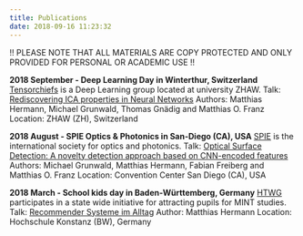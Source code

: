 ```yaml
---
title: Publications
date: 2018-09-16 11:23:32
---
```


!! PLEASE NOTE THAT ALL MATERIALS ARE COPY PROTECTED AND ONLY PROVIDED FOR PERSONAL OR ACADEMIC USE !!

**2018 September - Deep Learning Day in Winterthur, Switzerland**
[Tensorchiefs](https://tensorchiefs.github.io/dlday2018/) is a Deep Learning group located at university ZHAW.
Talk: [Rediscovering ICA properties in Neural Networks](/assets/docs/2018_Presentation_ICA.pdf)
Authors: Matthias Hermann, Michael Grunwald, Thomas Gnädig and Matthias O. Franz
Location: ZHAW (ZH), Switzerland

**2018 August - SPIE Optics & Photonics in San-Diego (CA), USA**
[SPIE](https://spie.org/?SSO=1) is the international society for optics and photonics.
Talk: [Optical Surface Detection: A novelty detection approach based on CNN-encoded features](/assets/docs/2018_SPIE_Grunwald_Hermann.pdf)
Authors: Michael Grunwald, Matthias Hermann, Fabian Freiberg and Matthias O. Franz
Location: Convention Center San Diego (CA), USA

**2018 March - School kids day in Baden-Württemberg, Germany**
[HTWG](https://www.htwg-konstanz.de/bachelor/angewandte-informatik/studieninteressierte-gaeste/angebote-fuer-schuelerinnen/girls-day) participates in a state wide initiative for attracting pupils for MINT studies.
Talk: [Recommender Systeme im Alltag](/assets/docs/2018_RecommenderSystems.pdf)
Author: Matthias Hermann
Location: Hochschule Konstanz (BW), Germany